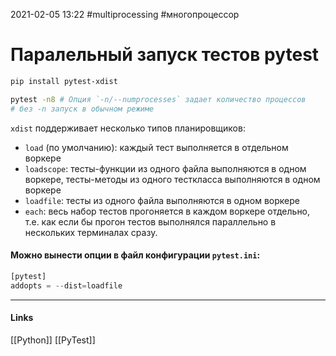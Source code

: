 2021-02-05 13:22
#multiprocessing #многопроцессор 
# Паралельный запуск тестов pytest
[](https://ru.stackoverflow.com/questions/1062951/%d0%9f%d0%b0%d1%80%d0%b0%d0%bb%d0%b5%d0%bb%d1%8c%d0%bd%d1%8b%d0%b9-%d0%b7%d0%b0%d0%bf%d1%83%d1%81%d0%ba-%d1%82%d0%b5%d1%81%d1%82%d0%be%d0%b2-pytest)
```bash
pip install pytest-xdist
```
```bash
pytest -n8 # Опция `-n/--numprocesses` задает количество процессов
# без -n запуск в обычном режиме
```
`xdist` поддерживает несколько типов планировщиков:

-   `load` (по умолчанию): каждый тест выполняется в отдельном воркере
-   `loadscope`: тесты-функции из одного файла выполняются в одном воркере, тесты-методы из одного тесткласса выполняются в одном воркере
-   `loadfile`: тесты из одного файла выполняются в одном воркере
-   `each`: весь набор тестов прогоняется в каждом воркере отдельно, т.е. как если бы прогон тестов выполнялся параллельно в нескольких терминалах сразу.
#### Можно вынести опции в файл конфигурации `pytest.ini`:
```python
[pytest]
addopts = --dist=loadfile
```
_____________
#### Links
[[Python]] [[PyTest]]